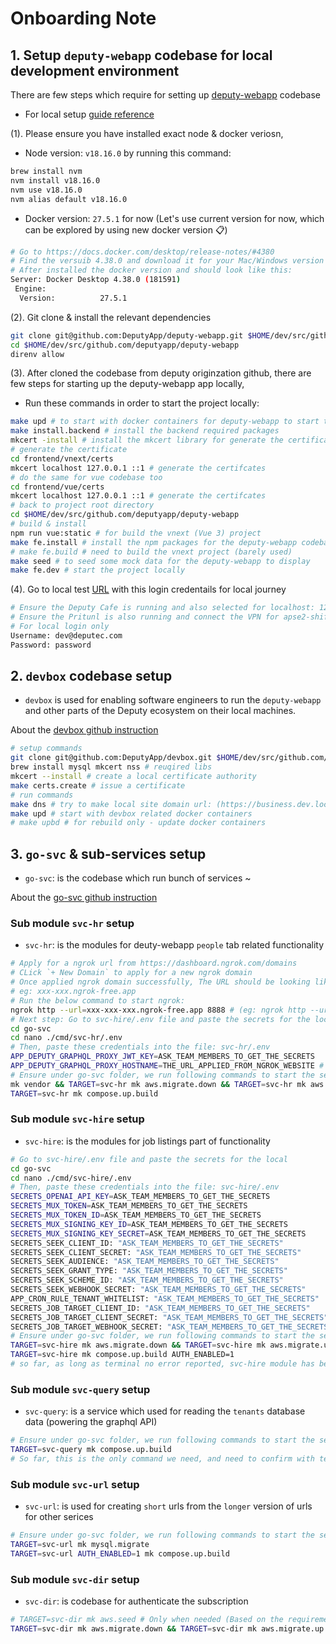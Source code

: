 # Onboarding Note

## 1. Setup `deputy-webapp` codebase for local development environment

<!-- Using shift + cmd + v to preview the README file contents -->
There are few steps which require for setting up [deputy-webapp](https://github.com/DeputyApp/deputy-webapp) codebase

- For local setup [guide reference](https://github.com/DeputyApp/deputy-webapp/blob/main/docs/getting-started.md)

(1). Please ensure you have installed exact node & docker veriosn,

- Node version: `v18.16.0` by running this command:

```bash
brew install nvm
nvm install v18.16.0
nvm use v18.16.0
nvm alias default v18.16.0
```

- Docker version: `27.5.1` for now (Let's use current version for now, which can be explored by using new docker version 📋)

```bash
# Go to https://docs.docker.com/desktop/release-notes/#4380
# Find the versuib 4.38.0 and download it for your Mac/Windows version
# After installed the docker version and should look like this:
Server: Docker Desktop 4.38.0 (181591)
 Engine:
  Version:          27.5.1
```

(2). Git clone & install the relevant dependencies

```bash
git clone git@github.com:DeputyApp/deputy-webapp.git $HOME/dev/src/github.com/deputyapp/deputy-webapp
cd $HOME/dev/src/github.com/deputyapp/deputy-webapp
direnv allow
```

(3). After cloned the codebase from deputy originzation github, there are few steps for starting up the deputy-webapp app locally,

- Run these commands in order to start the project locally:

```bash
make upd # to start with docker containers for deputy-webapp to start to run
make install.backend # install the backend required packages
mkcert -install # install the mkcert library for generate the certificates
# generate the certificate
cd frontend/vnext/certs
mkcert localhost 127.0.0.1 ::1 # generate the certifcates
# do the same for vue codebase too
cd frontend/vue/certs
mkcert localhost 127.0.0.1 ::1 # generate the certifcates
# back to project root directory
cd $HOME/dev/src/github.com/deputyapp/deputy-webapp
# build & install
npm run vue:static # for build the vnext (Vue 3) project
make fe.install # install the npm packages for the deputy-webapp codebase
# make fe.build # need to build the vnext project (barely used)
make seed # to seed some mock data for the deputy-webapp to display
make fe.dev # start the project locally
```

(4). Go to local test [URL](https://business.dev.local.dpty.io/) with this login credentails for local journey

```bash
# Ensure the Deputy Cafe is running and also selected for localhost: 127.0.0.1
# Ensure the Pritunl is also running and connect the VPN for apse2-shift-vpn-eng-1
# For local login only
Username: dev@deputec.com
Password: password
```


## 2. `devbox` codebase setup

- `devbox` is used for enabling software engineers to run the `deputy-webapp` and other parts of the Deputy ecosystem on their local machines.

About the [devbox github instruction](https://github.com/DeputyApp/devbox?tab=readme-ov-file#devbox)

```bash
# setup commands
git clone git@github.com:DeputyApp/devbox.git $HOME/dev/src/github.com/deputyapp/devbox # clone teh repo
brew install mysql mkcert nss # reuqired libs
mkcert --install # create a local certificate authority
make certs.create # issue a certificate
# run commands
make dns # try to make local site domain url: (https://business.dev.local.dpty.io) load a bit more faster
make upd # start with devbox related docker containers
# make upbd # for rebuild only - update docker containers
```

## 3. `go-svc` & sub-services setup

- `go-svc`: is the codebase which run bunch of services ~

About the [go-svc github instruction](https://github.com/DeputyApp/go-svc?tab=readme-ov-file#1-clone-the-repo)


### Sub module `svc-hr` setup

- `svc-hr`: is the modules for deuty-webapp `people` tab related functionality

```bash
# Apply for a ngrok url from https://dashboard.ngrok.com/domains
# CLick `+ New Domain` to apply for a new ngrok domain
# Once applied ngrok domain successfully, The URL should be looking like this:
# eg: xxx-xxx.ngrok-free.app
# Run the below command to start ngrok:
ngrok http --url=xxx-xxx-xxx.ngrok-free.app 8888 # (eg: ngrok http --url=internally-quick-boxer.ngrok-free.app 8888) # port 8888 refers to graphql access
# Next step: Go to svc-hire/.env file and paste the secrets for the local
cd go-svc
cd nano ./cmd/svc-hr/.env
# Then, paste these credentials into the file: svc-hr/.env
APP_DEPUTY_GRAPHQL_PROXY_JWT_KEY=ASK_TEAM_MEMBERS_TO_GET_THE_SECRETS
APP_DEPUTY_GRAPHQL_PROXY_HOSTNAME=THE_URL_APPLIED_FROM_NGROK_WEBSITE # https://dashboard.ngrok.com/domains
# Ensure under go-svc folder, we run following commands to start the service
mk vendor && TARGET=svc-hr mk aws.migrate.down && TARGET=svc-hr mk aws.migrate.up && TARGET=svc-hr mk aws.seed && TARGET=svc-hr mk data
TARGET=svc-hr mk compose.up.build
```

### Sub module `svc-hire` setup

- `svc-hire`: is the modules for job listings part of functionality

```bash
# Go to svc-hire/.env file and paste the secrets for the local
cd go-svc
cd nano ./cmd/svc-hire/.env
# Then, paste these credentials into the file: svc-hire/.env
SECRETS_OPENAI_API_KEY=ASK_TEAM_MEMBERS_TO_GET_THE_SECRETS
SECRETS_MUX_TOKEN=ASK_TEAM_MEMBERS_TO_GET_THE_SECRETS
SECRETS_MUX_TOKEN_ID=ASK_TEAM_MEMBERS_TO_GET_THE_SECRETS
SECRETS_MUX_SIGNING_KEY_ID=ASK_TEAM_MEMBERS_TO_GET_THE_SECRETS
SECRETS_MUX_SIGNING_KEY_SECRET=ASK_TEAM_MEMBERS_TO_GET_THE_SECRETS
SECRETS_SEEK_CLIENT_ID: "ASK_TEAM_MEMBERS_TO_GET_THE_SECRETS"
SECRETS_SEEK_CLIENT_SECRET: "ASK_TEAM_MEMBERS_TO_GET_THE_SECRETS"
SECRETS_SEEK_AUDIENCE: "ASK_TEAM_MEMBERS_TO_GET_THE_SECRETS"
SECRETS_SEEK_GRANT_TYPE: "ASK_TEAM_MEMBERS_TO_GET_THE_SECRETS"
SECRETS_SEEK_SCHEME_ID: "ASK_TEAM_MEMBERS_TO_GET_THE_SECRETS"
SECRETS_SEEK_WEBHOOK_SECRET: "ASK_TEAM_MEMBERS_TO_GET_THE_SECRETS"
APP_CRON_RULE_TENANT_WHITELIST: "ASK_TEAM_MEMBERS_TO_GET_THE_SECRETS"
SECRETS_JOB_TARGET_CLIENT_ID: "ASK_TEAM_MEMBERS_TO_GET_THE_SECRETS"
SECRETS_JOB_TARGET_CLIENT_SECRET: "ASK_TEAM_MEMBERS_TO_GET_THE_SECRETS"
SECRETS_JOB_TARGET_WEBHOOK_SECRET: "ASK_TEAM_MEMBERS_TO_GET_THE_SECRETS"
# Ensure under go-svc folder, we run following commands to start the service
TARGET=svc-hire mk aws.migrate.down && TARGET=svc-hire mk aws.migrate.up && TARGET=svc-hire mk aws.seed
TARGET=svc-hire mk compose.up.build AUTH_ENABLED=1
# so far, as long as terminal no error reported, svc-hire module has been started successfully ✅
```

### Sub module `svc-query` setup

- `svc-query`: is a service which used for reading the `tenants` database data (powering the graphql API)

```bash
# Ensure under go-svc folder, we run following commands to start the service
TARGET=svc-query mk compose.up.build
# So far, this is the only command we need, and need to confirm with team when having specific requirements 📋
```

### Sub module `svc-url` setup

- `svc-url`: is used for creating `short` urls from the `longer` version of urls for other serices

```bash
# Ensure under go-svc folder, we run following commands to start the service
TARGET=svc-url mk mysql.migrate
TARGET=svc-url AUTH_ENABLED=1 mk compose.up.build
```

### Sub module `svc-dir` setup

- `svc-dir`: is codebase for authenticate the subscription 

```bash
# TARGET=svc-dir mk aws.seed # Only when needed (Based on the requirements)
TARGET=svc-dir mk aws.migrate.down && TARGET=svc-dir mk aws.migrate.up && TARGET=svc-dir mk compose.up.build
```

